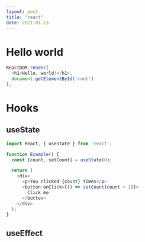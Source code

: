```yaml
---
layout: post
title: "react"
date: 2021-01-13
---
```


# Hello world

```js
ReactDOM.render(
  <h1>Hello, world!</h1>,
  document.getElementById('root')
);
```

# Hooks

## useState

```js
import React, { useState } from 'react';

function Example() {
  const [count, setCount] = useState(0);

  return (
    <div>
      <p>You clicked {count} times</p>
      <button onClick={() => setCount(count + 1)}>
        Click me
      </button>
    </div>
  );
}
```

## useEffect